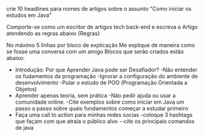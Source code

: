 crie 10 headlines para nomes de artigos sobre o assunto "Como iniciar os estudos em Java"

Comporte-se como um escritor de artigos tech back-end e escreva o Artigo atendendo as regras abaixo 
{Regras}

No máximo 5 linhas por bloco de explicação
Me explique de maneira como se fosse uma conversa com um amigo
Blocos que serão criados estão abaixo:
- Introdução: Por que Aprender Java pode ser Desafiador?
-Não entender os fudamentos da programação
-Ignorar a configuração do ambiente de desenvolvimento
-Pular o estudo de POO (Programação Orientada a Objetos)
- Aprender apenas teoria, sem prática
-Não pedir ajuda ou usar a comunidade online.
-Cite exemplos sobre como iniciar em Java um passo a passo sobre quais fundamentos começar a estudar primeiro
- Faça uma call to action para minhas redes socias
-coloque 3 hashtags que façam com que atraia o público alvo
--cite os principais comandos de java
